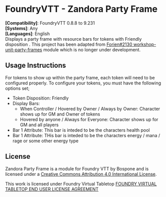 
<br />
<h1>FoundryVTT - Zandora Party Frame</h1>
<b>[Compatibility]</b>: FoundryVTT 0.8.8 to 9.231</br>
<b>[Systems]</b>: Any</br>
<b>[Languages]</b>: English</br>
Displays a party frame with resource bars for tokens with Friendly disposition . This project has been adapted from <a href="https://github.com/Foundry-Workshop/party-unit-frames#foundryvtt---workshops-party-unit-frames">Forien#2130 workshop-unit-party-frames</a> module which is no longer under development.
<h2>Usage Instructions</h2>
For tokens to show up within the party frame, each token will need to be configured properly. To configure your tokens, you must have the following options set;
<ul>
    <li>Token Disposition: Friendly</li>
    <li>Display Bars:
        <ul>
            <li>When Controller / Hovered by Owner / Always by Owner: Character shows up for GM and Owner of tokens</li>
            <li>Hovered by anyone / Always for Everyone: Character shows up for GM and all players</li>
        </ul>
    </li>
    <li>Bar 1 Attribute: This bar is inteded to be the characters health pool</li>
    <li>Bar 1 Attribute: THis bar is inteded to be the characters energy / mana / rage or some other energy type</li>
</ul>
<h2>License</h2>
<p>Zandora Party Frame is a module for Foundry VTT by Bospone and is licensed under a <a href="https://creativecommons.org/licenses/by/4.0/">Creative Commons Attribution 4.0 International License</a>.</p>
<p>This work is licensed under Foundry Virtual Tabletop <a href="https://foundryvtt.com/article/license/">FOUNDRY VIRTUAL TABLETOP END USER LICENSE AGREEMENT</a></p>